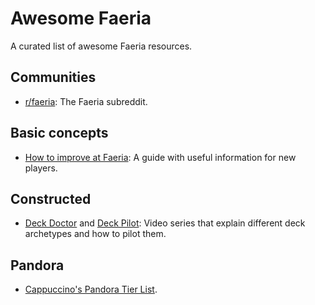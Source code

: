 # Awesome Faeria

A curated list of awesome Faeria resources.

## Communities

* [r/faeria](https://www.reddit.com/r/faeria/): The Faeria subreddit.

## Basic concepts

* [How to improve at Faeria](https://boards.faeria.com/t/how-to-improve-at-faeria-a-guide/438): A guide with useful information for new players.

## Constructed

* [Deck Doctor](https://www.youtube.com/playlist?list=PLuIaDABd_I3O8f62GYME7BI2pAgwmAO0W) and [Deck Pilot](https://www.youtube.com/playlist?list=PLuIaDABd_I3M6N6aoeSBeF1GurhggcaEt): Video series that explain different deck archetypes and how to pilot them.

## Pandora

* [Cappuccino's Pandora Tier List](https://docs.google.com/spreadsheets/d/1tjdJ-C6jvVVv83sv2bSW0uOuOpmL_q81ZnUDLrlyB5k/pubhtml).
